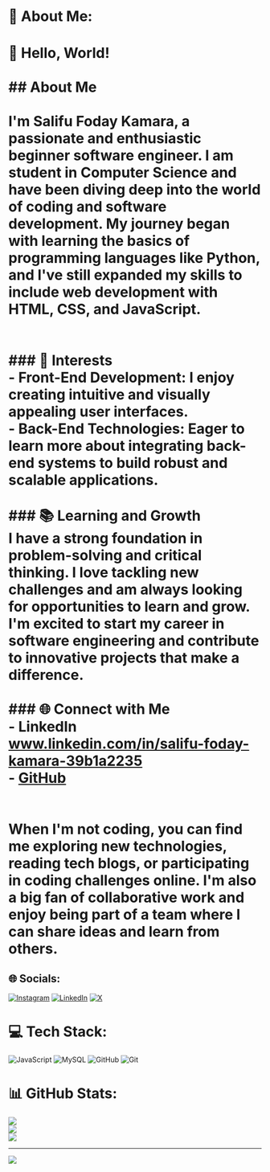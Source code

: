 # 💫 About Me:
# 👋 Hello, World!<br><br>## About Me<br><br>I'm Salifu Foday Kamara, a passionate and enthusiastic beginner software engineer. I am student in Computer Science and have been diving deep into the world of coding and software development. My journey began with learning the basics of programming languages like Python, and I've still expanded my skills to include web development with HTML, CSS, and JavaScript.<br><br><br>### 🔭 Interests<br>- **Front-End Development**: I enjoy creating intuitive and visually appealing user interfaces.<br>- **Back-End Technologies**: Eager to learn more about integrating back-end systems to build robust and scalable applications.<br><br>### 📚 Learning and Growth<br>I have a strong foundation in problem-solving and critical thinking. I love tackling new challenges and am always looking for opportunities to learn and grow. I'm excited to start my career in software engineering and contribute to innovative projects that make a difference.<br><br>### 🌐 Connect with Me<br>- LinkedIn www.linkedin.com/in/salifu-foday-kamara-39b1a2235<br>- [GitHub](https://github.com/Skia-001)<br><br><br>When I'm not coding, you can find me exploring new technologies, reading tech blogs, or participating in coding challenges online. I'm also a big fan of collaborative work and enjoy being part of a team where I can share ideas and learn from others.


## 🌐 Socials:
[![Instagram](https://img.shields.io/badge/Instagram-%23E4405F.svg?logo=Instagram&logoColor=white)](https://instagram.com/https://www.instagram.com/salifufkamara2) [![LinkedIn](https://img.shields.io/badge/LinkedIn-%230077B5.svg?logo=linkedin&logoColor=white)](https://linkedin.com/in/www.linkedin.com/in/salifu-foday-kamara-39b1a2235) [![X](https://img.shields.io/badge/X-black.svg?logo=X&logoColor=white)](https://x.com/https://x.com/SalifuFKamara2) 

# 💻 Tech Stack:
![JavaScript](https://img.shields.io/badge/javascript-%23323330.svg?style=for-the-badge&logo=javascript&logoColor=%23F7DF1E) ![MySQL](https://img.shields.io/badge/mysql-4479A1.svg?style=for-the-badge&logo=mysql&logoColor=white) ![GitHub](https://img.shields.io/badge/github-%23121011.svg?style=for-the-badge&logo=github&logoColor=white) ![Git](https://img.shields.io/badge/git-%23F05033.svg?style=for-the-badge&logo=git&logoColor=white)
# 📊 GitHub Stats:
![](https://github-readme-stats.vercel.app/api?username=Skia-001&theme=dark&hide_border=false&include_all_commits=false&count_private=false)<br/>
![](https://github-readme-streak-stats.herokuapp.com/?user=Skia-001&theme=dark&hide_border=false)<br/>
![](https://github-readme-stats.vercel.app/api/top-langs/?username=Skia-001&theme=dark&hide_border=false&include_all_commits=false&count_private=false&layout=compact)

---
[![](https://visitcount.itsvg.in/api?id=Skia-001&icon=0&color=0)](https://visitcount.itsvg.in)

<!---
Skia-001/Skia-001 is a ✨ special ✨ repository because its `README.md` (this file) appears on your GitHub profile.
You can click the Preview link to take a look at your changes.
--->
